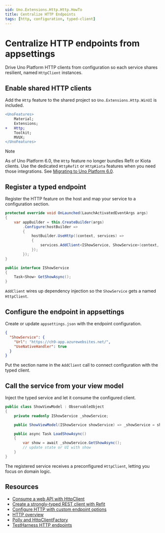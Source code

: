 ```yaml
---
uid: Uno.Extensions.Http.Http.HowTo
title: Centralize HTTP Endpoints
tags: [http, configuration, typed-client]
---
```

# Centralize HTTP endpoints from appsettings

Drive Uno Platform HTTP clients from configuration so each service shares resilient, named `HttpClient` instances.

## Enable shared HTTP clients

Add the `Http` feature to the shared project so `Uno.Extensions.Http.WinUI` is included.

```diff
<UnoFeatures>
    Material;
    Extensions;
+   Http;
    Toolkit;
    MVUX;
</UnoFeatures>
```

> [!NOTE]
> As of Uno Platform 6.0, the `Http` feature no longer bundles Refit or Kiota clients. Use the dedicated `HttpRefit` or `HttpKiota` features when you need those integrations. See [Migrating to Uno Platform 6.0](xref:Uno.Development.MigratingToUno6).

## Register a typed endpoint

Register the HTTP feature on the host and map your service to a configuration section.

```csharp
protected override void OnLaunched(LaunchActivatedEventArgs args)
{
    var appBuilder = this.CreateBuilder(args)
        .Configure(hostBuilder =>
        {
            hostBuilder.UseHttp((context, services) =>
            {
                services.AddClient<IShowService, ShowService>(context, "ShowService");
            });
        });
}

public interface IShowService
{
    Task<Show> GetShowAsync();
}
```

`AddClient` wires up dependency injection so the `ShowService` gets a named `HttpClient`.

## Configure the endpoint in appsettings

Create or update `appsettings.json` with the endpoint configuration.

```json
{
  "ShowService": {
    "Url": "https://ch9-app.azurewebsites.net/",
    "UseNativeHandler": true
  }
}
```

Put the section name in the `AddClient` call to connect configuration with the typed client.

## Call the service from your view model

Inject the typed service and let it consume the configured client.

```csharp
public class ShowViewModel : ObservableObject
{
    private readonly IShowService _showService;

    public ShowViewModel(IShowService showService) => _showService = showService;

    public async Task LoadShowAsync()
    {
        var show = await _showService.GetShowAsync();
        // update state or UI with show
    }
}
```

The registered service receives a preconfigured `HttpClient`, letting you focus on domain logic.

## Resources

- [Consume a web API with HttpClient](xref:Uno.Development.ConsumeWebApi)
- [Create a strongly-typed REST client with Refit](xref:Uno.Extensions.Http.HowToRefit)
- [Configure HTTP with custom endpoint options](xref:Uno.Extensions.Http.HowToEndpointOptions)
- [HTTP overview](xref:Uno.Extensions.Http.Overview)
- [Polly and HttpClientFactory](https://github.com/App-vNext/Polly/wiki/Polly-and-HttpClientFactory)
- [TestHarness HTTP endpoints](https://github.com/unoplatform/uno.extensions/tree/main/testing/TestHarness/TestHarness/Ext/Http/Endpoints/)
